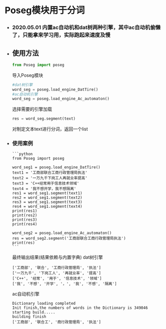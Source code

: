 # Poseg模块用于分词
  - ### 2020.05.01 内置ac自动机和dat树两种引擎，其中ac自动机偷懒了，只能拿来学习用，实际跑起来速度及慢
  - ## 使用方法
       ```python
       from Poseg import poseg
       ```
       导入Poseg模块
       ```python
       #dat树引擎
       word_seg = poseg.load_engine_DatTire()
       #ac自动机引擎
       word_seg = poseg.load_engine_Ac_automaton()
       ```
       选择需要的引擎加载
       ```python
       res = word_seg.segment(text)
       ```
       对制定文本text进行分词，返回一个list
 - ### 使用案例
       ```python
       from Poseg import poseg

       word_seg1 = poseg.load_engine_DatTire()
       text1 = '工商部联合工商行政管理局执法'
       text2 = '一万九千下岗工人再就业率提高'
       text3 = 'C++经常用于信息技术领域'
       text4 = '我不想开学，我不想隔离'
       res1 = word_seg1.segment(text1)
       res2 = word_seg1.segment(text2)
       res3 = word_seg1.segment(text3)
       res4 = word_seg1.segment(text4)
       print(res1)
       print(res2)
       print(res3)
       print(res4)
       
       word_seg2 = poseg.load_engine_Ac_automaton()
       res = word_seg2.segment('工商部联合工商行政管理局执法')
       print(res)
       ```
      最终输出结果(结果依赖与内置字典)
      dat树引擎
      ```
      ['工商部', '联合', '工商行政管理局', '执法']
      ['一万九千', '下岗工人', '再就业率', '提高']
      ['C++', '经常', '用于', '信息技术', '领域']
      ['我', '不想', '开学', '，', '我', '不想', '隔离']
      ```
      ac自动机引擎
      ```
      Dictionary loading completed
      Init finish,the numbers of words in the Dictionary is 349046
      starting build.....
      building finish
      ['工商部', '联合工', '商行政管理局', '执法']
      ```
